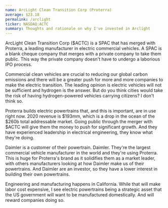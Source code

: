 ```yaml
---
name: ArcLight Clean Transition Corp (Proterra)
average: $23.18
permalink: /arclight
ticker: NASDAQ:ACTC
summary: Thoughts and rationale on why I've invested in Arclight
---
```


ArcLight Clean Transition Corp ($ACTC) is a SPAC that has merged with Proterra, a leading manufacturer in electric commercial vehicles. A SPAC is a blank cheque company that merges with a private company to take them public. This way the private company doesn't have to undergo a laborious IPO process.

Commercial clean vehicles are crucial to reducing our global carbon emissions and there will be a greater push for more and more companies to make the electric transition. The leading opinion is electric vehicles will not be sufficient and hydrogen is the answer. But do you think cities would take the risk of having hydrogen-powered vehicles carrying citizens? I don't think so.

Proterra builds electric powertrains that, and this is important, are in use right now. 2020 revenue is $193mm, which is a drop in the ocean of the $260b total addressable market. Going public through the merger with $ACTC will give them the money to push for significant growth. And they have experienced leadership in electrical engineering, they know what they're doing.

Daimler is a customer of their powertrain. Daimler. They're the largest commercial vehicle manufacturer in the world and they're using Proterra. This is huge for Proterra's brand as it solidifies them as a market leader, with others manufacturers looking at how Daimler make us of their powertrains. And Daimler are an investor, so they have a lower interest in building their own powertrains.

Engineering and manufacturing happens in California. While that will make labor cost expensive, I see electric powertrains being a strategic asset that the US government will want to be manufactured domestically. And will reward companies doing so.